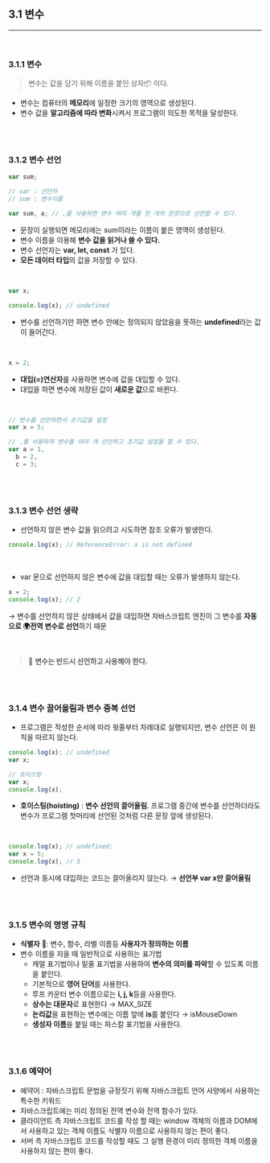 ## 3.1 변수

---

<br />

### 3.1.1 변수

> 변수는 값을 담기 위해 이름을 붙인 상자📦 이다.

- 변수는 컴퓨터의 **메모리**에 일정한 크기의 영역으로 생성된다.
- 변수 값을 **알고리즘에 따라 변화**시켜서 프로그램이 의도한 목적을 달성한다.

<br />
<br />

### 3.1.2 변수 선언

```jsx
var sum;

// var : 선언자
// sum : 변수이름

var sum, a; // ,를 사용하면 변수 여러 개를 한 개의 문장으로 선언할 수 있다.
```

- 문장이 실행되면 메모리에는 sum이라는 이름이 붙은 영역이 생성된다.
- 변수 이름을 이용해 **변수 값을 읽거나 쓸 수 있다.**
- 변수 선언자는 **var, let, const** 가 있다.
- **모든 데이터 타입**의 값을 저장할 수 있다.

<br />

```jsx
var x;

console.log(x); // undefined
```

- 변수를 선언하기만 하면 변수 안에는 정의되지 않았음을 뜻하는 **undefined**라는 값이 들어간다.

<br />

```jsx
x = 2;
```

- **대입(=)연산자**를 사용하면 변수에 값을 대입할 수 있다.
- 대입을 하면 변수에 저장된 값이 **새로운 값**으로 바뀐다.

<br />

```jsx
// 변수를 선언하면서 초기값을 설정
var x = 5;

// ,를 사용하여 변수를 여러 개 선언하고 초기값 설정을 할 수 있다.
var a = 1,
  b = 2,
  c = 3;
```

<br />
<br />

### 3.1.3 변수 선언 생략

- 선언하지 않은 변수 값을 읽으려고 시도하면 참조 오류가 발생한다.

```jsx
console.log(x); // ReferenceError: x is not defined
```

<br />

- var 문으로 선언하지 않은 변수에 값을 대입할 때는 오류가 발생하지 않는다.

```jsx
x = 2;
console.log(x); // 2
```

→ 변수를 선언하지 않은 상태에서 값을 대입하면 자바스크립트 엔진이 그 변수를 **자동으로 🌍전역 변수로 선언**하기 때문

<br />

> 🧨 **변수는 반드시 선언하고 사용해야 한다.**

<br />
<br />

### 3.1.4 변수 끌어올림과 변수 중복 선언

- 프로그램은 작성한 순서에 따라 윗줄부터 차례대로 실행되지만, 변수 선언은 이 원칙을 따르지 않는다.

```jsx
console.log(x): // undefined
var x;

// 호이스팅
var x;
console.log(x);
```

- **호이스팅(hoisting)** : **변수 선언의 끌어올림**. 프로그램 중간에 변수를 선언하더라도 변수가 프로그램 첫머리에 선언된 것처럼 다른 문장 앞에 생성된다.

<br />

```jsx
console.log(x); // undefined;
var x = 5;
console.log(x); // 5
```

- 선언과 동시에 대입하는 코드는 끌어올리지 않는다. → **선언부 var x만 끌어올림**

<br />
<br />

### 3.1.5 변수의 명명 규칙

- **식별자** 🔖: 변수, 함수, 라벨 이름등 **사용자가 정의하는 이름**
- 변수 이름을 지을 때 일반적으로 사용하는 표기법
  - 캐멀 표기법이나 밑줄 표기법을 사용하여 **변수의 의미를 파악**할 수 있도록 이름을 붙인다.
  - 기본적으로 **영어 단어**를 사용한다.
  - 루프 카운터 변수 이름으로는 **i, j, k**등을 사용한다.
  - **상수는 대문자**로 표현한다 → MAX_SIZE
  - **논리값**을 표현하는 변수에는 이름 앞에 **is**를 붙인다 → isMouseDown
  - **생성자 이름**을 붙일 때는 파스칼 표기법을 사용한다.

<br />
<br />

### 3.1.6 예약어

- 예약어 : 자바스크립트 문법을 규정짓기 위해 자바스크립트 언어 사양에서 사용하는 특수한 키워드
- 자바스크립트에는 미리 정의된 전역 변수와 전역 함수가 있다.
- 클라이언트 측 자바스크립트 코드를 작성 할 때는 window 객체의 이름과 DOM에서 사용하고 있는 객체 이름도 식별자 이름으로 사용하지 않는 편이 좋다.
- 서버 측 자바스크립트 코드를 작성할 때도 그 실행 환경이 미리 정의한 객체 이름을 사용하지 않는 편이 좋다.
